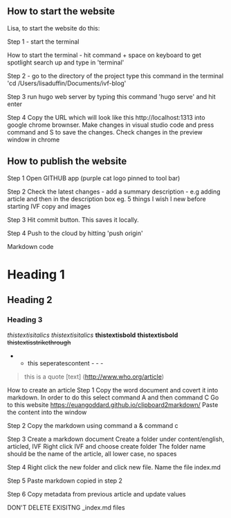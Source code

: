 ## How to start the website
Lisa, to start the website do this:

Step 1 - start the terminal

How to start the terminal - 
hit command + space on keyboard to get spotlight search up and type in 'terminal'

Step 2 - go to the directory of the project
type this command in the terminal 'cd /Users/lisaduffin/Documents/ivf-blog'

 Step 3
 run hugo web server by typing this command 'hugo serve' and hit enter

 Step 4
 Copy the URL which will look like this http://localhost:1313 into google chrome brownser. Make changes in visual studio code and press command and S to save the changes. Check changes in the preview window in chrome

 ## How to publish the website
 Step 1
 Open GITHUB app (purple cat logo pinned to tool bar)

 Step 2
 Check the latest changes - add a summary description - e.g adding article and then in the description box eg. 5 things I wish I new before starting IVF copy and images
 
 Step 3
 Hit commit button. This saves it locally.

 Step 4
 Push to the cloud by hitting 'push origin'




Markdown code
# Heading 1
## Heading 2
### Heading 3
*thistextisitalics*
_thistextisitalics_
**thistextisbold**
__thistextisbold__
~~thistextisstrikethrough~~
- - this seperatescontent - - -
> this is a quote
[text] (http://www.who.org/article)


How to create an article
Step 1
Copy the word document and covert it into markdown. In order to do this select command A and then command C
Go to this website https://euangoddard.github.io/clipboard2markdown/
Paste the content into the window

Step 2
Copy the markdown using command a & command c

Step 3
Create a markdown document
Create a folder under content/english, articled, IVF
Right click IVF and choose create folder
The  folder name should be the name of the article, all lower case, no spaces

Step 4
Right click the new folder and click new file. Name the file index.md

Step 5
Paste markdown copied in step 2

Step  6
Copy metadata from previous article and update values

DON'T DELETE EXISITNG _index.md files